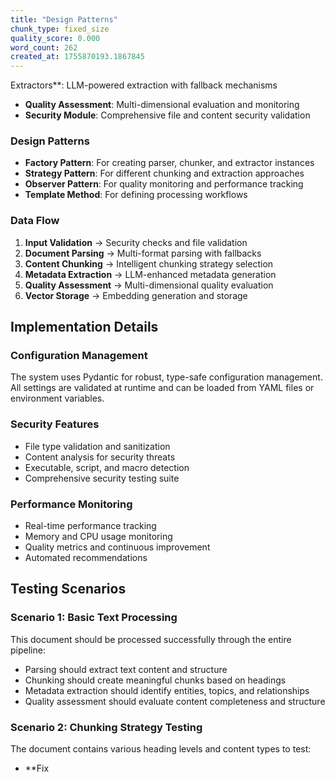 ```yaml
---
title: "Design Patterns"
chunk_type: fixed_size
quality_score: 0.000
word_count: 262
created_at: 1755870193.1867845
---
```


Extractors**: LLM-powered extraction with fallback mechanisms
- **Quality Assessment**: Multi-dimensional evaluation and monitoring
- **Security Module**: Comprehensive file and content security validation

### Design Patterns

- **Factory Pattern**: For creating parser, chunker, and extractor instances
- **Strategy Pattern**: For different chunking and extraction approaches
- **Observer Pattern**: For quality monitoring and performance tracking
- **Template Method**: For defining processing workflows

### Data Flow

1. **Input Validation** → Security checks and file validation
2. **Document Parsing** → Multi-format parsing with fallbacks
3. **Content Chunking** → Intelligent chunking strategy selection
4. **Metadata Extraction** → LLM-enhanced metadata generation
5. **Quality Assessment** → Multi-dimensional quality evaluation
6. **Vector Storage** → Embedding generation and storage

## Implementation Details

### Configuration Management

The system uses Pydantic for robust, type-safe configuration management. All settings are validated at runtime and can be loaded from YAML files or environment variables.

### Security Features

- File type validation and sanitization
- Content analysis for security threats
- Executable, script, and macro detection
- Comprehensive security testing suite

### Performance Monitoring

- Real-time performance tracking
- Memory and CPU usage monitoring
- Quality metrics and continuous improvement
- Automated recommendations

## Testing Scenarios

### Scenario 1: Basic Text Processing

This document should be processed successfully through the entire pipeline:
- Parsing should extract text content and structure
- Chunking should create meaningful chunks based on headings
- Metadata extraction should identify entities, topics, and relationships
- Quality assessment should evaluate content completeness and structure

### Scenario 2: Chunking Strategy Testing

The document contains various heading levels and content types to test:
- **Fix